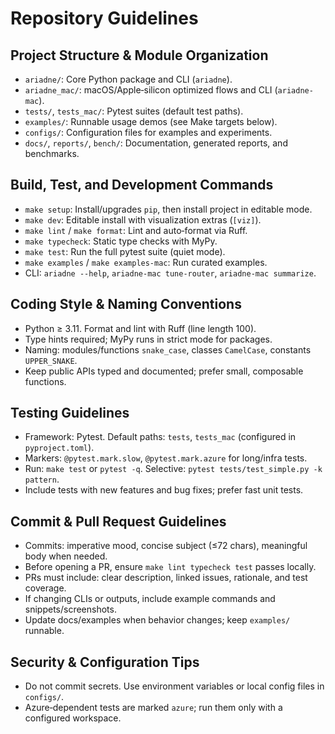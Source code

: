 # Repository Guidelines

## Project Structure & Module Organization
- `ariadne/`: Core Python package and CLI (`ariadne`).
- `ariadne_mac/`: macOS/Apple‑silicon optimized flows and CLI (`ariadne-mac`).
- `tests/`, `tests_mac/`: Pytest suites (default test paths).
- `examples/`: Runnable usage demos (see Make targets below).
- `configs/`: Configuration files for examples and experiments.
- `docs/`, `reports/`, `bench/`: Documentation, generated reports, and benchmarks.

## Build, Test, and Development Commands
- `make setup`: Install/upgrades `pip`, then install project in editable mode.
- `make dev`: Editable install with visualization extras (`[viz]`).
- `make lint` / `make format`: Lint and auto‑format via Ruff.
- `make typecheck`: Static type checks with MyPy.
- `make test`: Run the full pytest suite (quiet mode).
- `make examples` / `make examples-mac`: Run curated examples.
- CLI: `ariadne --help`, `ariadne-mac tune-router`, `ariadne-mac summarize`.

## Coding Style & Naming Conventions
- Python ≥ 3.11. Format and lint with Ruff (line length 100).
- Type hints required; MyPy runs in strict mode for packages.
- Naming: modules/functions `snake_case`, classes `CamelCase`, constants `UPPER_SNAKE`.
- Keep public APIs typed and documented; prefer small, composable functions.

## Testing Guidelines
- Framework: Pytest. Default paths: `tests`, `tests_mac` (configured in `pyproject.toml`).
- Markers: `@pytest.mark.slow`, `@pytest.mark.azure` for long/infra tests.
- Run: `make test` or `pytest -q`. Selective: `pytest tests/test_simple.py -k pattern`.
- Include tests with new features and bug fixes; prefer fast unit tests.

## Commit & Pull Request Guidelines
- Commits: imperative mood, concise subject (≤72 chars), meaningful body when needed.
- Before opening a PR, ensure `make lint typecheck test` passes locally.
- PRs must include: clear description, linked issues, rationale, and test coverage.
- If changing CLIs or outputs, include example commands and snippets/screenshots.
- Update docs/examples when behavior changes; keep `examples/` runnable.

## Security & Configuration Tips
- Do not commit secrets. Use environment variables or local config files in `configs/`.
- Azure‑dependent tests are marked `azure`; run them only with a configured workspace.
